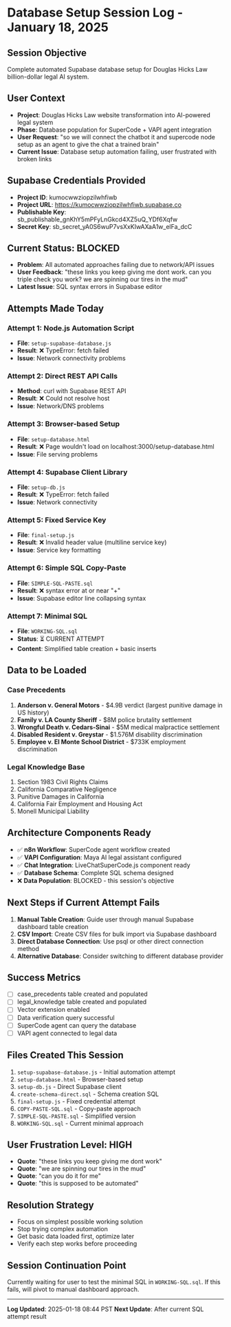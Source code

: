 # Database Setup Session Log - January 18, 2025

## Session Objective
Complete automated Supabase database setup for Douglas Hicks Law billion-dollar legal AI system.

## User Context
- **Project**: Douglas Hicks Law website transformation into AI-powered legal system
- **Phase**: Database population for SuperCode + VAPI agent integration
- **User Request**: "so we will connect the chatbot it and supercode node setup as an agent to give the chat a trained brain"
- **Current Issue**: Database setup automation failing, user frustrated with broken links

## Supabase Credentials Provided
- **Project ID**: kumocwwziopzilwhfiwb
- **Project URL**: https://kumocwwziopzilwhfiwb.supabase.co
- **Publishable Key**: sb_publishable_gnKhY5mPFyLnGkcd4XZ5uQ_YDf6Xqfw
- **Secret Key**: sb_secret_yA0S6wuP7vsXxKIwAXaA1w_elFa_dcC

## Current Status: BLOCKED
- **Problem**: All automated approaches failing due to network/API issues
- **User Feedback**: "these links you keep giving me dont work. can you triple check you work? we are spinning our tires in the mud"
- **Latest Issue**: SQL syntax errors in Supabase editor

## Attempts Made Today

### Attempt 1: Node.js Automation Script
- **File**: `setup-supabase-database.js`
- **Result**: ❌ TypeError: fetch failed
- **Issue**: Network connectivity problems

### Attempt 2: Direct REST API Calls
- **Method**: curl with Supabase REST API
- **Result**: ❌ Could not resolve host
- **Issue**: Network/DNS problems

### Attempt 3: Browser-based Setup
- **File**: `setup-database.html`
- **Result**: ❌ Page wouldn't load on localhost:3000/setup-database.html
- **Issue**: File serving problems

### Attempt 4: Supabase Client Library
- **File**: `setup-db.js`
- **Result**: ❌ TypeError: fetch failed
- **Issue**: Network connectivity

### Attempt 5: Fixed Service Key
- **File**: `final-setup.js`
- **Result**: ❌ Invalid header value (multiline service key)
- **Issue**: Service key formatting

### Attempt 6: Simple SQL Copy-Paste
- **File**: `SIMPLE-SQL-PASTE.sql`
- **Result**: ❌ syntax error at or near "+"
- **Issue**: Supabase editor line collapsing syntax

### Attempt 7: Minimal SQL
- **File**: `WORKING-SQL.sql` 
- **Status**: ⏳ CURRENT ATTEMPT
- **Content**: Simplified table creation + basic inserts

## Data to be Loaded
### Case Precedents
1. **Anderson v. General Motors** - $4.9B verdict (largest punitive damage in US history)
2. **Family v. LA County Sheriff** - $8M police brutality settlement
3. **Wrongful Death v. Cedars-Sinai** - $5M medical malpractice settlement
4. **Disabled Resident v. Greystar** - $1.576M disability discrimination
5. **Employee v. El Monte School District** - $733K employment discrimination

### Legal Knowledge Base
1. Section 1983 Civil Rights Claims
2. California Comparative Negligence
3. Punitive Damages in California
4. California Fair Employment and Housing Act
5. Monell Municipal Liability

## Architecture Components Ready
- ✅ **n8n Workflow**: SuperCode agent workflow created
- ✅ **VAPI Configuration**: Maya AI legal assistant configured
- ✅ **Chat Integration**: LiveChatSuperCode.js component ready
- ✅ **Database Schema**: Complete SQL schema designed
- ❌ **Data Population**: BLOCKED - this session's objective

## Next Steps if Current Attempt Fails
1. **Manual Table Creation**: Guide user through manual Supabase dashboard table creation
2. **CSV Import**: Create CSV files for bulk import via Supabase dashboard
3. **Direct Database Connection**: Use psql or other direct connection method
4. **Alternative Database**: Consider switching to different database provider

## Success Metrics
- [ ] case_precedents table created and populated
- [ ] legal_knowledge table created and populated  
- [ ] Vector extension enabled
- [ ] Data verification query successful
- [ ] SuperCode agent can query the database
- [ ] VAPI agent connected to legal data

## Files Created This Session
1. `setup-supabase-database.js` - Initial automation attempt
2. `setup-database.html` - Browser-based setup
3. `setup-db.js` - Direct Supabase client
4. `create-schema-direct.sql` - Schema creation SQL
5. `final-setup.js` - Fixed credential attempt
6. `COPY-PASTE-SQL.sql` - Copy-paste approach
7. `SIMPLE-SQL-PASTE.sql` - Simplified version
8. `WORKING-SQL.sql` - Current minimal approach

## User Frustration Level: HIGH
- **Quote**: "these links you keep giving me dont work"
- **Quote**: "we are spinning our tires in the mud"  
- **Quote**: "can you do it for me"
- **Quote**: "this is supposed to be automated"

## Resolution Strategy
- Focus on simplest possible working solution
- Stop trying complex automation
- Get basic data loaded first, optimize later
- Verify each step works before proceeding

## Session Continuation Point
Currently waiting for user to test the minimal SQL in `WORKING-SQL.sql`. If this fails, will pivot to manual dashboard approach.

---

**Log Updated**: 2025-01-18 08:44 PST
**Next Update**: After current SQL attempt result